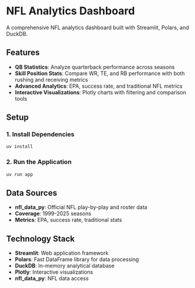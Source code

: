 # NFL Analytics Dashboard

A comprehensive NFL analytics dashboard built with Streamlit, Polars, and DuckDB.

## Features

- **QB Statistics**: Analyze quarterback performance across seasons
- **Skill Position Stats**: Compare WR, TE, and RB performance with both rushing and receiving metrics
- **Advanced Analytics**: EPA, success rate, and traditional NFL metrics
- **Interactive Visualizations**: Plotly charts with filtering and comparison tools

## Setup

### 1. Install Dependencies
```bash
uv install
```

### 2. Run the Application
```bash
uv run app
```

## Data Sources

- **nfl_data_py**: Official NFL play-by-play and roster data
- **Coverage**: 1999-2025 seasons
- **Metrics**: EPA, success rate, traditional stats

## Technology Stack

- **Streamlit**: Web application framework
- **Polars**: Fast DataFrame library for data processing
- **DuckDB**: In-memory analytical database
- **Plotly**: Interactive visualizations
- **nfl_data_py**: NFL data access
